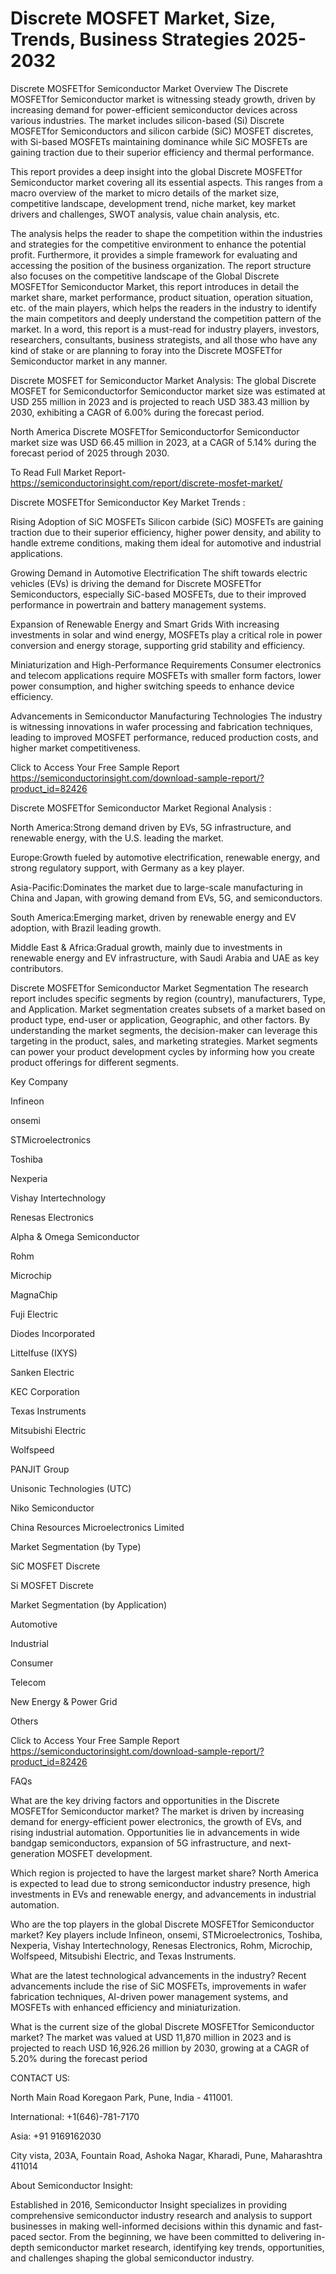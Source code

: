 <h1>Discrete MOSFET Market, Size, Trends, Business Strategies 2025-2032</h1>
Discrete MOSFETfor Semiconductor Market Overview
The Discrete MOSFETfor Semiconductor market is witnessing steady growth, driven by increasing demand for power-efficient semiconductor devices across various industries. The market includes silicon-based (Si) Discrete MOSFETfor Semiconductors and silicon carbide (SiC) MOSFET discretes, with Si-based MOSFETs maintaining dominance while SiC MOSFETs are gaining traction due to their superior efficiency and thermal performance.

This report provides a deep insight into the global Discrete MOSFETfor Semiconductor market covering all its essential aspects. This ranges from a macro overview of the market to micro details of the market size, competitive landscape, development trend, niche market, key market drivers and challenges, SWOT analysis, value chain analysis, etc.

The analysis helps the reader to shape the competition within the industries and strategies for the competitive environment to enhance the potential profit. Furthermore, it provides a simple framework for evaluating and accessing the position of the business organization. The report structure also focuses on the competitive landscape of the Global Discrete MOSFETfor Semiconductor Market, this report introduces in detail the market share, market performance, product situation, operation situation, etc. of the main players, which helps the readers in the industry to identify the main competitors and deeply understand the competition pattern of the market.
In a word, this report is a must-read for industry players, investors, researchers, consultants, business strategists, and all those who have any kind of stake or are planning to foray into the Discrete MOSFETfor Semiconductor market in any manner.

Discrete MOSFET for Semiconductor Market Analysis:
The global Discrete MOSFET for Semiconductorfor Semiconductor market size was estimated at USD 255 million in 2023 and is projected to reach USD 383.43 million by 2030, exhibiting a CAGR of 6.00% during the forecast period.

North America Discrete MOSFETfor Semiconductorfor Semiconductor market size was USD 66.45 million in 2023, at a CAGR of 5.14% during the forecast period of 2025 through 2030.


To Read Full Market Report-
https://semiconductorinsight.com/report/discrete-mosfet-market/

Discrete MOSFETfor Semiconductor Key Market Trends  :

Rising Adoption of SiC MOSFETs
Silicon carbide (SiC) MOSFETs are gaining traction due to their superior efficiency, higher power density, and ability to handle extreme conditions, making them ideal for automotive and industrial applications.

Growing Demand in Automotive Electrification
The shift towards electric vehicles (EVs) is driving the demand for Discrete MOSFETfor Semiconductors, especially SiC-based MOSFETs, due to their improved performance in powertrain and battery management systems.

Expansion of Renewable Energy and Smart Grids
With increasing investments in solar and wind energy, MOSFETs play a critical role in power conversion and energy storage, supporting grid stability and efficiency.

Miniaturization and High-Performance Requirements
Consumer electronics and telecom applications require MOSFETs with smaller form factors, lower power consumption, and higher switching speeds to enhance device efficiency.

Advancements in Semiconductor Manufacturing Technologies
The industry is witnessing innovations in wafer processing and fabrication techniques, leading to improved MOSFET performance, reduced production costs, and higher market competitiveness.

Click to Access Your Free Sample Report
https://semiconductorinsight.com/download-sample-report/?product_id=82426


Discrete MOSFETfor Semiconductor Market Regional Analysis :

North America:Strong demand driven by EVs, 5G infrastructure, and renewable energy, with the U.S. leading the market.

Europe:Growth fueled by automotive electrification, renewable energy, and strong regulatory support, with Germany as a key player.

Asia-Pacific:Dominates the market due to large-scale manufacturing in China and Japan, with growing demand from EVs, 5G, and semiconductors.

South America:Emerging market, driven by renewable energy and EV adoption, with Brazil leading growth.

Middle East & Africa:Gradual growth, mainly due to investments in renewable energy and EV infrastructure, with Saudi Arabia and UAE as key contributors.

Discrete MOSFETfor Semiconductor Market Segmentation
The research report includes specific segments by region (country), manufacturers, Type, and Application. Market segmentation creates subsets of a market based on product type, end-user or application, Geographic, and other factors. By understanding the market segments, the decision-maker can leverage this targeting in the product, sales, and marketing strategies. Market segments can power your product development cycles by informing how you create product offerings for different segments.

Key Company

Infineon

onsemi

STMicroelectronics

Toshiba

Nexperia

Vishay Intertechnology

Renesas Electronics

Alpha & Omega Semiconductor

Rohm

Microchip

MagnaChip

Fuji Electric

Diodes Incorporated

Littelfuse (IXYS)

Sanken Electric

KEC Corporation

Texas Instruments

Mitsubishi Electric

Wolfspeed

PANJIT Group

Unisonic Technologies (UTC)

Niko Semiconductor

China Resources Microelectronics Limited

Market Segmentation (by Type)

SiC MOSFET Discrete

Si MOSFET Discrete

Market Segmentation (by Application)

Automotive

Industrial

Consumer

Telecom

New Energy & Power Grid

Others


Click to Access Your Free Sample Report
https://semiconductorinsight.com/download-sample-report/?product_id=82426


FAQs

What are the key driving factors and opportunities in the Discrete MOSFETfor Semiconductor market?
The market is driven by increasing demand for energy-efficient power electronics, the growth of EVs, and rising industrial automation. Opportunities lie in advancements in wide bandgap semiconductors, expansion of 5G infrastructure, and next-generation MOSFET development.


Which region is projected to have the largest market share?
North America is expected to lead due to strong semiconductor industry presence, high investments in EVs and renewable energy, and advancements in industrial automation.


Who are the top players in the global Discrete MOSFETfor Semiconductor market?
Key players include Infineon, onsemi, STMicroelectronics, Toshiba, Nexperia, Vishay Intertechnology, Renesas Electronics, Rohm, Microchip, Wolfspeed, Mitsubishi Electric, and Texas Instruments.


What are the latest technological advancements in the industry?
Recent advancements include the rise of SiC MOSFETs, improvements in wafer fabrication techniques, AI-driven power management systems, and MOSFETs with enhanced efficiency and miniaturization.


What is the current size of the global Discrete MOSFETfor Semiconductor market?
The market was valued at USD 11,870 million in 2023 and is projected to reach USD 16,926.26 million by 2030, growing at a CAGR of 5.20% during the forecast period


CONTACT US:

North Main Road Koregaon Park, Pune, India - 411001.

International: +1(646)-781-7170

Asia: +91 9169162030


City vista, 203A, Fountain Road, Ashoka Nagar, Kharadi, Pune, Maharashtra 411014


About Semiconductor Insight:

Established in 2016, Semiconductor Insight specializes in providing comprehensive semiconductor industry research and analysis to support businesses in making well-informed decisions within this dynamic and fast-paced sector. From the beginning, we have been committed to delivering in-depth semiconductor market research, identifying key trends, opportunities, and challenges shaping the global semiconductor industry. 

